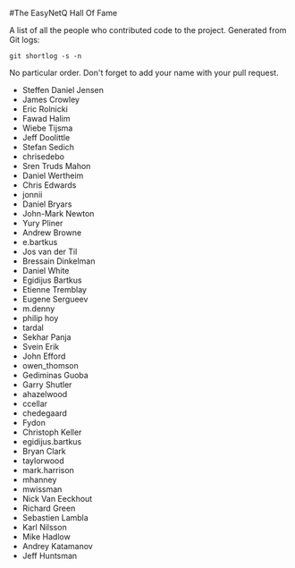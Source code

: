 #The EasyNetQ Hall Of Fame

A list of all the people who contributed code to the project. Generated from Git logs:

    git shortlog -s -n

No particular order. Don't forget to add your name with your pull request.

* Steffen Daniel Jensen
* James Crowley
* Eric Rolnicki
* Fawad Halim
* Wiebe Tijsma
* Jeff Doolittle
* Stefan Sedich
* chrisedebo
* Sren Truds Mahon
* Daniel Wertheim
* Chris Edwards
* jonnii
* Daniel Bryars
* John-Mark Newton
* Yury Pliner
* Andrew Browne
* e.bartkus
* Jos van der Til
* Bressain Dinkelman
* Daniel White
* Egidijus Bartkus
* Etienne Tremblay
* Eugene Sergueev
* m.denny
* philip hoy
* tardal
* Sekhar Panja
* Svein Erik
* John Efford
* owen_thomson
* Gediminas Guoba
* Garry Shutler
* ahazelwood
* ccellar
* chedegaard
* Fydon
* Christoph Keller
* egidijus.bartkus
* Bryan Clark
* taylorwood
* mark.harrison
* mhanney
* mwissman
* Nick Van Eeckhout
* Richard Green
* Sebastien Lambla
* Karl Nilsson
* Mike Hadlow
* Andrey Katamanov
* Jeff Huntsman
